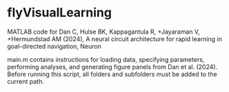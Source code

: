 # flyVisualLearning
MATLAB code for Dan C, Hulse BK, Kappagantula R, +Jayaraman V, +Hermundstad AM (2024), A neural circuit architecture for rapid learning in goal-directed navigation, Neuron

main.m contains instructions for loading data, specifying parameters, performing analyses, and generating figure panels from Dan et al. (2024). Before running this script, all folders and subfolders must be added to the current path.
